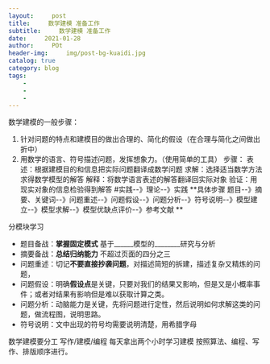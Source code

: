 ```yaml
---  
layout:     post
title:     数学建模 准备工作
subtitle:     数学建模 准备工作
date:     2021-01-28
author:     POt
header-img:     img/post-bg-kuaidi.jpg
catalog: true
category: blog
tags:     
    -   
    -   
    -   
---  
```


数学建模的一般步骤：
1. 针对问题的特点和建模目的做出合理的、简化的假设（在合理与简化之间做出折中）
2. 用数学的语言、符号描述问题，发挥想象力。（使用简单的工具）
步骤：
表述：根据建模目的和信息把实际问题翻译成数学问题
求解：选择适当数学方法求得数学模型的解答
解释：将数学语言表述的解答翻译回实际对象
验证：用现实对象的信息检验得到解答
#实践--》理论--》实践
**具体步骤
题目--》摘要、关键词--》问题重述--》问题假设--》问题分析--》符号说明--》模型建立--》模型求解--》模型优缺点评价--》参考文献
**

分模块学习
* 题目备战：**掌握固定模式**
   基于______模型的________研究与分析
* 摘要备战：**总结归纳能力**
   不超过页面的四分之三
* 问题重述：切记**不要直接抄袭问题**，对描述简短的拆建，描述复杂又精炼的问题，
* 问题假设：明确**假设点**是关键，只要对我们的结果又影响，但是又是小概率事件；或者对结果有影响但是难以获取计算之类。
* 问题分析：动脑能力是关键，先将问题进行定性，然后说明如何求解这类的问题，做流程图，说明思路。
* 符号说明：文中出现的符号均需要说明清楚，用希腊字母

数学建模要分工 写作/建模/编程
每天拿出两个小时学习建模 按照算法、编程、写作、排版顺序进行。
